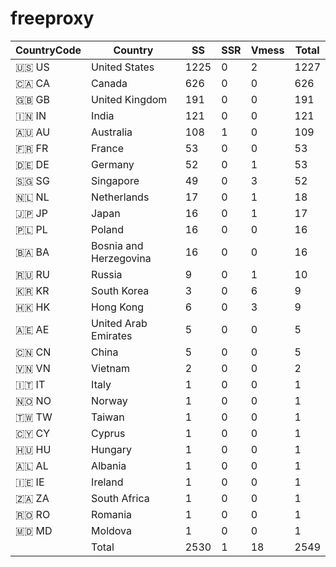 # freeproxy

|CountryCode|Country|SS|SSR|Vmess|Total|
|  ----  | ----  |  ----  | ----  |  ----  | ----  |
|🇺🇸 US|United States|1225|0|2|1227|
|🇨🇦 CA|Canada|626|0|0|626|
|🇬🇧 GB|United Kingdom|191|0|0|191|
|🇮🇳 IN|India|121|0|0|121|
|🇦🇺 AU|Australia|108|1|0|109|
|🇫🇷 FR|France|53|0|0|53|
|🇩🇪 DE|Germany|52|0|1|53|
|🇸🇬 SG|Singapore|49|0|3|52|
|🇳🇱 NL|Netherlands|17|0|1|18|
|🇯🇵 JP|Japan|16|0|1|17|
|🇵🇱 PL|Poland|16|0|0|16|
|🇧🇦 BA|Bosnia and Herzegovina|16|0|0|16|
|🇷🇺 RU|Russia|9|0|1|10|
|🇰🇷 KR|South Korea|3|0|6|9|
|🇭🇰 HK|Hong Kong|6|0|3|9|
|🇦🇪 AE|United Arab Emirates|5|0|0|5|
|🇨🇳 CN|China|5|0|0|5|
|🇻🇳 VN|Vietnam|2|0|0|2|
|🇮🇹 IT|Italy|1|0|0|1|
|🇳🇴 NO|Norway|1|0|0|1|
|🇹🇼 TW|Taiwan|1|0|0|1|
|🇨🇾 CY|Cyprus|1|0|0|1|
|🇭🇺 HU|Hungary|1|0|0|1|
|🇦🇱 AL|Albania|1|0|0|1|
|🇮🇪 IE|Ireland|1|0|0|1|
|🇿🇦 ZA|South Africa|1|0|0|1|
|🇷🇴 RO|Romania|1|0|0|1|
|🇲🇩 MD|Moldova|1|0|0|1|
||Total|2530|1|18|2549|
